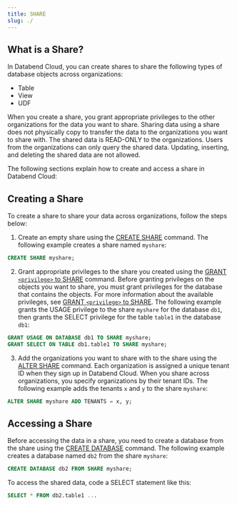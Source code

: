 ```yaml
---
title: SHARE
slug: ./
---
```


## What is a Share?

In Databend Cloud, you can create shares to share the following types of database objects across organizations:

- Table
- View
- UDF

When you create a share, you grant appropriate privileges to the other organizations for the data you want to share. Sharing data using a share does not physically copy to transfer the data to the organizations you want to share with. The shared data is READ-ONLY to the organizations. Users from the organizations can only query the shared data. Updating, inserting, and deleting the shared data are not allowed.

The following sections explain how to create and access a share in Databend Cloud:

## Creating a Share

To create a share to share your data across organizations, follow the steps below:

1. Create an empty share using the [CREATE SHARE](01-create-share.md) command. The following example creates a share named `myshare`:

```sql
CREATE SHARE myshare;
```

2. Grant appropriate privileges to the share you created using the [GRANT `<privilege>` to SHARE](06-grant-privilege.md) command. Before granting privileges on the objects you want to share, you must grant privileges for the database that contains the objects. For more information about the available privileges, see [GRANT `<privilege>` to SHARE](06-grant-privilege.md). The following example grants the USAGE privilege to the share `myshare` for the database `db1`, then grants the SELECT privilege for the table `table1` in the database `db1`:

```sql
GRANT USAGE ON DATABASE db1 TO SHARE myshare;
GRANT SELECT ON TABLE db1.table1 TO SHARE myshare;
```

3. Add the organizations you want to share with to the share using the [ALTER SHARE](03-alter-share.md) command. Each organization is assigned a unique tenant ID when they sign up in Databend Cloud. When you share across organizations, you specify organizations by their tenant IDs. The following example adds the tenants `x` and `y` to the share `myshare`:

```sql
ALTER SHARE myshare ADD TENANTS = x, y;
```

## Accessing a Share

Before accessing the data in a share, you need to create a database from the share using the [CREATE DATABASE](../10-database/ddl-create-database.md) command. The following example creates a database named `db2` from the share `myshare`:

```sql
CREATE DATABASE db2 FROM SHARE myshare;
```

To access the shared data, code a SELECT statement like this:

```sql
SELECT * FROM db2.table1 ...
```